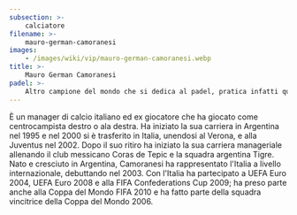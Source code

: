 ```yaml
---
subsection: >-
    calciatore
filename: >-
    mauro-german-camoranesi
images:
    - /images/wiki/vip/mauro-german-camoranesi.webp
title: >-
    Mauro German Camoranesi
padel: >-
    Altro campione del mondo che si dedica al padel, pratica infatti questo sport per divertimento con amici ed ex-colleghi come Andrea Pirlo.
---
```

È un manager di calcio italiano ed ex giocatore che ha giocato come centrocampista destro o ala destra. Ha iniziato la sua carriera in Argentina nel 1995 e nel 2000 si è trasferito in Italia, unendosi al Verona, e alla Juventus nel 2002. Dopo il suo ritiro ha iniziato la sua carriera manageriale allenando il club messicano Coras de Tepic e la squadra argentina Tigre. Nato e cresciuto in Argentina, Camoranesi ha rappresentato l'Italia a livello internazionale, debuttando nel 2003. Con l'Italia ha partecipato a UEFA Euro 2004, UEFA Euro 2008 e alla FIFA Confederations Cup 2009; ha preso parte anche alla Coppa del Mondo FIFA 2010 e ha fatto parte della squadra vincitrice della Coppa del Mondo 2006.
